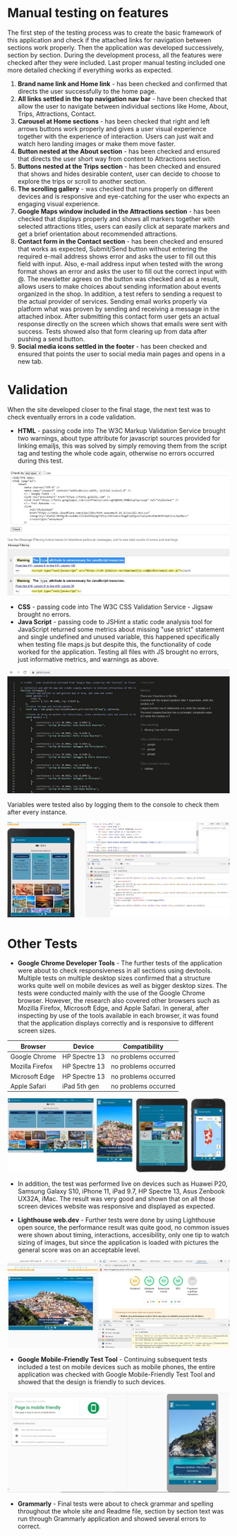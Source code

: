 # Manual testing on features

The first step of the testing process was to create the basic framework of this application and check if the attached links for navigation between sections work properly. Then the application was developed successively, section by section. During the development process, all the features were checked after they were included. Last proper manual testing included one more detailed checking if everything works as expected.

1. **Brand name link and Home link** - has been checked and confirmed that directs the user successfully to the home page.
2. **All links settled in the top navigation nav bar** - have been checked that allow the user to navigate between individual sections like Home, About, Trips, Attractions, Contact.
3. **Carousel at Home sections** - has been checked that right and left arrows buttons work properly and gives a user visual experience together with the experience of interaction. Users can just wait and watch hero landing images or make them move faster.
4. **Button nested at the About section** - has been checked and ensured that directs the user short way from content to Attractions section. 
5. **Buttons nested at the Trips section** - has been checked and ensured that shows and hides desirable content, user can decide to choose to explore the trips or scroll to another section.
6. **The scrolling gallery** - was checked that runs properly on different devices and is responsive and eye-catching for the user who expects an engaging visual experience. 
7. **Google Maps window included in the Attractions section** - has been checked that displays properly and shows all markers together with selected attractions titles, users can easily click at separate markers and get a brief orientation about recommended attractions.
8. **Contact form in the Contact section** - has been checked and ensured that works as expected, Submit/Send button without entering the required e-mail address shows error and asks the user to fill out this field with input. Also, e-mail address input when tested with the wrong format shows an error and asks the user to fill out the correct input with @. The newsletter agrees on the button was checked and as a result, allows users to make choices about sending information about events organized in the shop. In addition, a test refers to sending a request to the actual provider of services. Sending email works properly via platform what was proven by sending and receiving a message in the attached inbox. After submitting this contact form user gets an actual response directly on the screen which shows that emails were sent with success. Tests showed also that form clearing up from data after pushing a send button. 
9. **Social media icons settled in the footer** - has been checked and ensured that points the user to social media main pages and opens in a new tab.

# Validation 
When the site developed closer to the final stage, the next test was to check eventually errors in a code validation.
- **HTML** - passing code into The W3C Markup Validation Service brought two warnings, about type attribute for javascript sources provided for linking emailjs, this was solved by simply removing them from the script tag and testing the whole code again, otherwise no errors occurred during this test.

<img src="assets/docs/html_validator.jpg" style="margin: 0;">

- **CSS** - passing code into The W3C CSS Validation Service - Jigsaw brought no errors.
- **Java Script** - passing code to JSHint a static code analysis tool for JavaScript returned some metrics about missing "use strict" statement and single undefined and unused variable, this happened specifically when testing file maps.js but despite this, the functionality of code worked for the application. Testing all files with JS brought no errors, just informative metrics, and warnings as above.

<img src="assets/docs/hintjs_validator.jpg" style="margin: 0;">

 Variables were tested also by logging them to the console to check them after every instance. 

 <img src="assets/docs/console_log.jpg" style="margin: 0;">

# Other Tests
- **Google Chrome Developer Tools** - The further tests of the application were about to check responsiveness in all sections using devtools. Multiple tests on multiple desktop sizes confirmed that a structure works quite well on mobile devices as well as bigger desktop sizes. The tests were conducted mainly with the use of the Google Chrome browser. However, the research also covered other browsers such as Mozilla Firefox, Microsoft Edge, and Apple Safari. In general, after inspecting by use of the tools available in each browser, it was found that the application displays correctly and is responsive to different screen sizes. 

| Browser | Device | Compatibility |
| --- | --- | --- |
| Google Chrome | HP Spectre 13 | no problems occurred |
| Mozilla Firefox | HP Spectre 13 | no problems occurred |
| Microsoft Edge | HP Spectre 13 | no problems occurred |
| Apple Safari | iPad 5th gen | no problems occurred |


<img src="assets/docs/devtool_devices.jpg" style="margin: 0;">

- In addition, the test was performed live on devices such as Huawei P20, Samsung Galaxy S10, iPhone 11, iPad 9.7, HP Spectre 13, Asus Zenbook UX32A, iMac. The result was very good and shown that on all those screen devices website was responsive and displayed as expected.

- **Lighthouse web.dev** - Further tests were done by using Lighthouse open source, the performance result was quite good, no common issues were shown about timing, interactions, accesibility, only one tip to watch sizing of images, but since the application is loaded with pictures the general score was on an acceptable level. 

<img src="assets/docs/lighthouse_test.jpg" style="margin: 0;">

- **Google Mobile-Friendly Test Tool** - Continuing subsequent tests included a test on mobile devices such as mobile phones, the entire application was checked with Google Mobile-Friendly Test Tool and showed that the design is friendly to such devices.

<img src="assets/docs/mobile_friendly.jpg" style="margin: 0;">

- **Grammarly** - Final tests were about to check grammar and spelling throughout the whole site and Readme file, section by section text was run through Grammarly application and showed several errors to correct.
